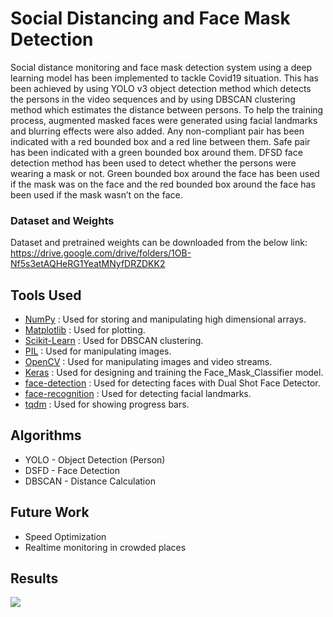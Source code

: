 # Social Distancing and Face Mask Detection

Social distance monitoring and face mask detection system using a deep learning model has been implemented to tackle Covid19 situation. This has been achieved by using YOLO v3 object detection method which detects the persons in the video sequences and by using DBSCAN clustering method which estimates the distance between persons. To help the training process, augmented masked faces were generated using facial landmarks and blurring effects were also added. Any non-compliant pair has been indicated with a red bounded box and a red line between them. Safe pair has been indicated with a green bounded box around them. DFSD face detection method has been used to detect whether the persons were wearing a mask or not. Green bounded box around the face has been used if the mask was on the face and the red bounded box around the face has been used if the mask wasn’t on the face.


### Dataset and Weights

Dataset and pretrained weights can be downloaded from the below link:
https://drive.google.com/drive/folders/1OB-Nf5s3etAQHeRG1YeatMNyfDRZDKK2

## Tools Used
* [NumPy](https://numpy.org/) : Used for storing and manipulating high dimensional arrays.
* [Matplotlib](https://matplotlib.org/) : Used for plotting.
* [Scikit-Learn](https://scikit-learn.org/stable/) : Used for DBSCAN clustering.
* [PIL](https://pillow.readthedocs.io/en/stable/) : Used for manipulating images.
* [OpenCV](https://opencv.org/) : Used for manipulating images and video streams.
* [Keras](https://keras.io/) : Used for designing and training the Face_Mask_Classifier model.
* [face-detection](https://github.com/hukkelas/DSFD-Pytorch-Inference) : Used for detecting faces with Dual Shot Face Detector.
* [face-recognition](https://github.com/ageitgey/face_recognition) : Used for detecting facial landmarks.
* [tqdm](https://github.com/tqdm/tqdm) : Used for showing progress bars.

## Algorithms
* YOLO - Object Detection (Person)
* DSFD - Face Detection
* DBSCAN - Distance Calculation

## Future Work
* Speed Optimization
* Realtime monitoring in crowded places

## Results
![](Results/Sample_Result.gif)
